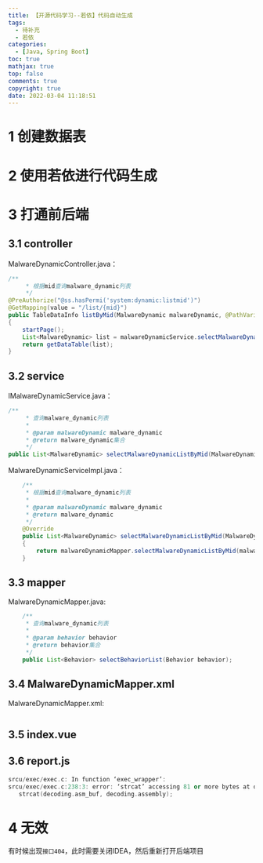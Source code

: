 ```yaml
---
title: 【开源代码学习--若依】代码自动生成
tags:
  - 待补充
  - 若依
categories:
  - [Java, Spring Boot]
toc: true
mathjax: true
top: false
comments: true
copyright: true
date: 2022-03-04 11:18:51
---
```


# 1 创建数据表



# 2 使用若依进行代码生成





# 3 打通前后端

## 3.1 controller

MalwareDynamicController.java：

```java
/**
     * 根据mid查询malware_dynamic列表
     */
@PreAuthorize("@ss.hasPermi('system:dynamic:listmid')")
@GetMapping(value = "/list/{mid}")
public TableDataInfo listByMid(MalwareDynamic malwareDynamic, @PathVariable("mid") Long mid)
{
    startPage();
    List<MalwareDynamic> list = malwareDynamicService.selectMalwareDynamicListByMid(malwareDynamic, mid);
    return getDataTable(list);
}
```

## 3.2 service

IMalwareDynamicService.java：

```java
/**
     * 查询malware_dynamic列表
     *
     * @param malwareDynamic malware_dynamic
     * @return malware_dynamic集合
     */
public List<MalwareDynamic> selectMalwareDynamicListByMid(MalwareDynamic malwareDynamic, Long mid);
```

MalwareDynamicServiceImpl.java：

```java
    /**
     * 根据mid查询malware_dynamic列表
     *
     * @param malwareDynamic malware_dynamic
     * @return malware_dynamic
     */
    @Override
    public List<MalwareDynamic> selectMalwareDynamicListByMid(MalwareDynamic malwareDynamic, Long mid);
    {
        return malwareDynamicMapper.selectMalwareDynamicListByMid(malwareDynamic, mid);
    }
```

## 3.3 mapper

MalwareDynamicMapper.java:

```java
    /**
     * 查询malware_dynamic列表
     *
     * @param behavior behavior
     * @return behavior集合
     */
    public List<Behavior> selectBehaviorList(Behavior behavior);
```

## 3.4 MalwareDynamicMapper.xml

MalwareDynamicMapper.xml:

```xml

```

## 3.5 index.vue

## 3.6 report.js

```cpp
srcu/exec/exec.c: In function ‘exec_wrapper’:
srcu/exec/exec.c:238:3: error: ‘strcat’ accessing 81 or more bytes at offsets 264 and 184 may overlap 1 byte at offset 264 [-Werror=restrict]
   strcat(decoding.asm_buf, decoding.assembly);
```

# 4 无效

有时候出现`接口404`，此时需要关闭IDEA，然后重新打开后端项目
